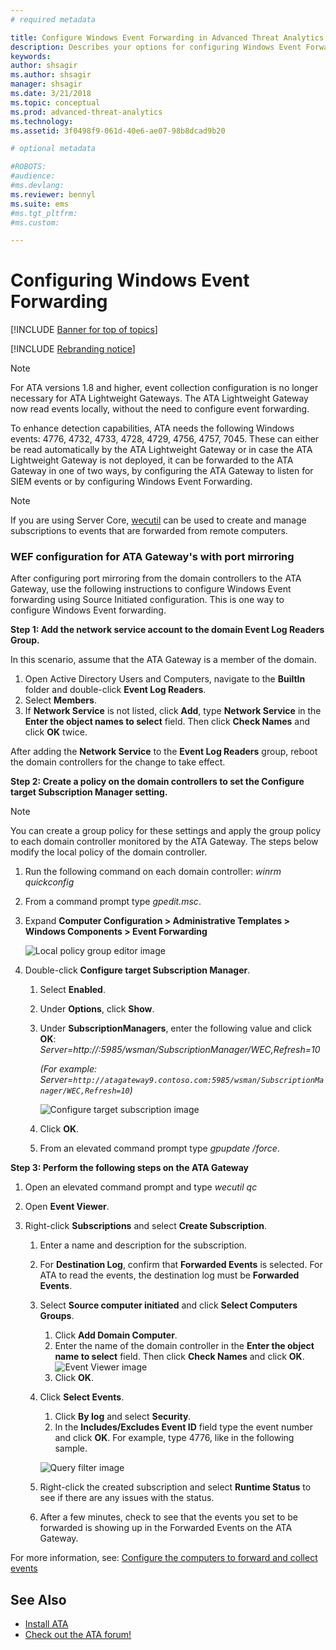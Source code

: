 ```yaml
---
# required metadata

title: Configure Windows Event Forwarding in Advanced Threat Analytics
description: Describes your options for configuring Windows Event Forwarding with ATA
keywords:
author: shsagir
ms.author: shsagir
manager: shsagir
ms.date: 3/21/2018
ms.topic: conceptual
ms.prod: advanced-threat-analytics
ms.technology:
ms.assetid: 3f0498f9-061d-40e6-ae07-98b8dcad9b20

# optional metadata

#ROBOTS:
#audience:
#ms.devlang:
ms.reviewer: bennyl
ms.suite: ems
#ms.tgt_pltfrm:
#ms.custom:

---
```


# Configuring Windows Event Forwarding

[!INCLUDE [Banner for top of topics](includes/banner.md)]

[!INCLUDE [Rebranding notice](includes/rebranding.md)]

> [!NOTE]
> For ATA versions 1.8 and higher, event collection configuration is no longer necessary for ATA Lightweight Gateways. The ATA Lightweight Gateway now read events locally, without the need to configure event forwarding.

To enhance detection capabilities, ATA needs the following Windows events: 4776, 4732, 4733, 4728, 4729, 4756, 4757, 7045. These can either be read automatically by the ATA Lightweight Gateway or in case the ATA Lightweight Gateway is not deployed, it can be forwarded to the ATA Gateway in one of two ways, by configuring the ATA Gateway to listen for SIEM events or by configuring Windows Event Forwarding.

> [!NOTE]
> If you are using Server Core, [wecutil](/windows-server/administration/windows-commands/wecutil) can be used to create and manage subscriptions to events that are forwarded from remote computers.

### WEF configuration for ATA Gateway's with port mirroring

After configuring port mirroring from the domain controllers to the ATA Gateway, use the following instructions to configure Windows Event forwarding using Source Initiated configuration. This is one way to configure Windows Event forwarding. 

**Step 1: Add the network service account to the domain Event Log Readers Group.** 

In this scenario, assume that the ATA Gateway is a member of the domain.

1. Open Active Directory Users and Computers, navigate to the **BuiltIn** folder and double-click **Event Log Readers**. 
1. Select **Members**.
1. If **Network Service** is not listed, click **Add**, type **Network Service** in the **Enter the object names to select** field. Then click **Check Names** and click **OK** twice. 

After adding the **Network Service** to the **Event Log Readers** group, reboot the domain controllers for the change to take effect.

**Step 2: Create a policy on the domain controllers to set the Configure target Subscription Manager setting.** 
> [!Note] 
> You can create a group policy for these settings and apply the group policy to each domain controller monitored by the ATA Gateway. The steps below modify the local policy of the domain controller.  

1. Run the following command on each domain controller: *winrm quickconfig*
1. From a command prompt type *gpedit.msc*.
1. Expand **Computer Configuration > Administrative Templates > Windows Components > Event Forwarding**

    ![Local policy group editor image](media/wef%201%20local%20group%20policy%20editor.png)

1. Double-click **Configure target Subscription Manager**.
   
   1.  Select **Enabled**.
   2.  Under **Options**, click **Show**.

   3.  Under **SubscriptionManagers**, enter the following value and click **OK**: *Server=http://<fqdnATAGateway>:5985/wsman/SubscriptionManager/WEC,Refresh=10* 
      
        *(For example: Server=`http://atagateway9.contoso.com:5985/wsman/SubscriptionManager/WEC,Refresh=10`)*
      
        ![Configure target subscription image](media/wef%202%20config%20target%20sub%20manager.png)
      
   4.  Click **OK**.
   5.  From an elevated command prompt type *gpupdate /force*. 

**Step 3: Perform the following steps on the ATA Gateway** 

1. Open an elevated command prompt and type *wecutil qc*
1. Open **Event Viewer**. 
1. Right-click **Subscriptions** and select **Create Subscription**. 

    1. Enter a name and description for the subscription. 
    2. For **Destination Log**, confirm that **Forwarded Events** is selected. For ATA to read the events, the destination log must be **Forwarded Events**. 
    3. Select **Source computer initiated** and click **Select Computers Groups**.
        1. Click **Add Domain Computer**.
        2. Enter the name of the domain controller in the **Enter the object name to select** field. Then click **Check Names** and click **OK**.  
          ![Event Viewer image](media/wef3%20event%20viewer.png)  
        3. Click **OK**.
    4. Click **Select Events**.
        1. Click **By log** and select **Security**.
        2. In the **Includes/Excludes Event ID** field type the event number and click **OK**. For example, type 4776, like in the following sample.

        ![Query filter image](media/wef%204%20query%20filter.png)

    5. Right-click the created subscription and select **Runtime Status** to see if there are any issues with the status. 
    6. After a few minutes, check to see that the events you set to be forwarded is showing up in the Forwarded Events on the ATA Gateway.


For more information, see: [Configure the computers to forward and collect events](/previous-versions/windows/it-pro/windows-server-2008-R2-and-2008/cc748890(v=ws.11))

## See Also
- [Install ATA](install-ata-step1.md)
- [Check out the ATA forum!](https://social.technet.microsoft.com/Forums/security/home?forum=mata)